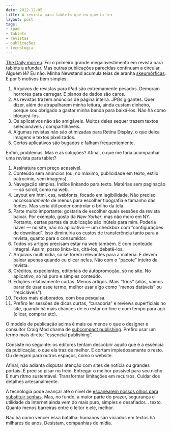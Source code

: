 ```yaml
---
date: 2012-12-05
title: A revista para tablets que eu queria ler
layout: post
tags: 
- ipad
- tablets
- revistas
- publicações
- tecnologia
---
```

[The Daily morreu](http://daringfireball.net/2012/12/why_the_daily_failed). Foi o primeiro grande megainvestimento em revista para tablets a afundar. Mas outras publicações parecidas continuam a circular. Alguém lê? Eu não. Minha Newstand acumula teias de aranha [skeumórficas](http://en.wikipedia.org/wiki/Skeuomorph). E por 5 motivos bem simples:

1. Arquivos de revistas para iPad são extremamente pesados. Demoram horrores para carregar. E planos de dados são caros.
2. As revistas trazem anúncios de página inteira. JPGs gigantes. Quer dizer, além de atrapalharem minha leitura, ainda custam dinheiro, porque sou obrigado a gastar minha banda para baixá-los. Não há como bloqueá-los.
3. Os aplicativos não são amigáveis. Muitos deles sequer trazem textos selecionáveis / compartilháveis.
4. Algumas revistas não são otimizadas para Retina Display, o que deixa imagens e textos pixelizados.
5. Certos aplicativos são bugados e falham frequentemente.

Enfim, problemas. Mas e as soluções? Afinal, o que me faria acompanhar uma revista para tablet?

1. Assinatura com preço acessível.
2. Conteúdo sem anúncios (ou, no máximo, publicidade em texto, estilo patrocínio, sem imagens).
3. Navegação simples. Índice linkando para texto. Matérias sem paginação — só scroll, como na web.
4. Layout em html, css, webfonts, focado em legibilidade. Não preciso *necessariamente* de menus para escolher tipografia e tamanho das fontes. Mas seria útil poder controlar o brilho da tela.
5. Parte muito importante: gostaria de escolher quais sessões da revista baixar. Por exemplo, gosto da *New Yorker*, mas não moro em NY. Portanto, certas partes da publicação são inúteis para mim. Poderia haver — no site, não no aplicativo — um checkbox com “configurações de download”. Isso diminuiria os custos de transferência tanto para a revista, quanto para o consumidor.
6. Todos os artigos precisam estar na web também. E com conteúdo integral. Assim, posso linka-los, citá-los, debatê-los.
7. Arquivos multimídia, só se forem relevantes para a matéria. E devem baixar apenas quando eu clicar neles. Não com o “pacote” inteiro da revista.
9. Créditos, expedientes, editoriais de autopromoção, só no site. No aplicativo, só há puro e simples conteúdo.
10. Edições relativamente curtas. Menos artigos. Mais “frios” (aliás, vamos parar de usar esse termo, melhor usar algo como “menos datáveis” ou “recicláveis”).
11. Textos mais elaborados, com boa pesquisa.
12. Prefiro ler sessões de dicas curtas, “curadoria” e reviews superficiais no site, quando há mais chances de eu estar on-line e com tempo para agir (clicar, comprar etc).

O modelo de publicação acima é mais ou menos o que o designer e consultor Craig Mod chama de [subcompact publishing](http://craigmod.com/journal/subcompact_publishing/). Prefiro usar um termo mais direto: “essencial publishing”.

Consiste no seguinte: os editores tentam descobrir aquilo que é a essência da publicação, o que ela traz de melhor. E cortam impiedosamente o resto. Ou delegam para outros espaços, como o website.

Afinal, não adianta disputar atenção com sites de notícia ou grandes portais. É preciso pisar no freio. Entregar o melhor possível para seu nicho. E num rítmo sustentável. Transformar limitações em recursos. Cuidar dos detalhes artesanalmente.

A tecnologia pode avançar até o nível de [escanearem nossos olhos para substituir senhas](http://www.eyeverify.com). Mas, no fundo, a maior parte do prazer, segurança e utilidade da internet ainda vem do mais puro, simples e desafiador… texto. Quanto menos barreiras entre o leitor e ele, melhor.

Não há como vencer essa batalha: humanos são viciados em textos há milhares de anos. Desistam, companhias de mídia.
